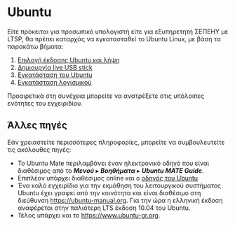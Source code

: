 # Ubuntu

Είτε πρόκειται για προσωπικό υπολογιστή είτε για εξυπηρετητή ΣΕΠΕΗΥ με LTSP, θα
πρέπει καταρχάς να εγκατασταθεί το Ubuntu Linux, με βάση τα παρακάτω βήματα:

1. [Επιλογή έκδοσης Ubuntu και λήψη](download.md)
2. [Δημιουργία live USB stick](liveusb.md)
3. [Εγκατάσταση του Ubuntu](install.md)
4. [Εγκατάσταση λογισμικού](synaptic.md)

Προαιρετικά στη συνέχεια μπορείτε να ανατρέξετε στις υπόλοιπες ενότητες του
εγχειριδίου.

## Άλλες πηγές

Εάν χρειαστείτε περισσότερες πληροφορίες, μπορείτε να συμβουλευτείτε τις
ακόλουθες πηγές:

- Το Ubuntu Mate περιλαμβάνει έναν ηλεκτρονικό οδηγό που είναι διαθέσιμος από
  το ***Μενού*** ▸ ***Βοηθήματα*** ▸ ***Ubuntu MATE Guide***.
- Επιπλέον υπάρχει διαθέσιμος online και ο [οδηγός του
  Ubuntu](https://help.ubuntu.com/lts/ubuntu-help/index.html)
- Ένα καλό εγχειρίδιο για την εκμάθηση του λειτουργικού συστήματος Ubuntu έχει
  γραφεί από την κοινότητα και είναι διαθέσιμο στη διεύθυνση
  <https://ubuntu-manual.org>. Για την ώρα η ελληνική έκδοση αναφέρεται στην
  παλιότερη LTS έκδοση 10.04 του Ubuntu.
- Τέλος υπάρχει και το <https://www.ubuntu-gr.org>.
